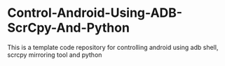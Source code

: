 # Control-Android-Using-ADB-ScrCpy-And-Python
This is a template code repository for controlling android using adb shell, scrcpy mirroring tool and python
